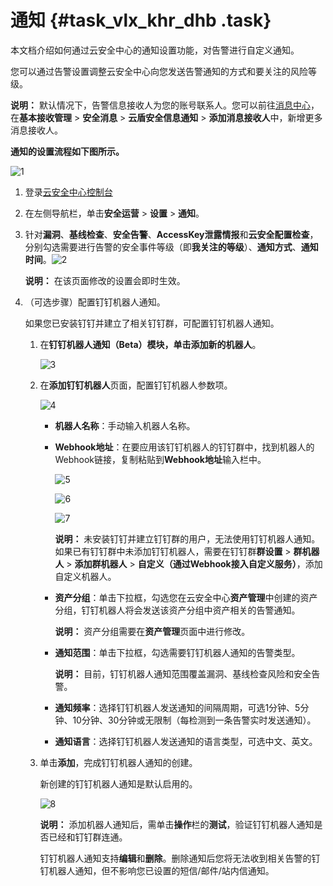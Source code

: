 # 通知 {#task_vlx_khr_dhb .task}

本文档介绍如何通过云安全中心的通知设置功能，对告警进行自定义通知。

您可以通过告警设置调整云安全中心向您发送告警通知的方式和要关注的风险等级。

**说明：** 默认情况下，告警信息接收人为您的账号联系人。您可以前往[消息中心](https://notifications.console.aliyun.com/#/subscribeMsg)，在**基本接收管理** \> **安全消息** \> **云盾安全信息通知** \> **添加消息接收人**中，新增更多消息接收人。

**通知的设置流程如下图所示。**

![1](http://static-aliyun-doc.oss-cn-hangzhou.aliyuncs.com/assets/img/146807/156453607451025_zh-CN.png)

1.  登录[云安全中心控制台](https://yundun.console.aliyun.com/?p=sas)
2.  在左侧导航栏，单击**安全运营** \> **设置** \> **通知**。
3.  针对**漏洞**、**基线检查**、**安全告警**、**AccessKey泄露情报**和**云安全配置检查**，分别勾选需要进行告警的安全事件等级（即**我关注的等级**）、**通知方式**、**通知时间**。![2](http://static-aliyun-doc.oss-cn-hangzhou.aliyuncs.com/assets/img/146807/156453607451027_zh-CN.png)

 

    **说明：** 在该页面修改的设置会即时生效。

4.  （可选步骤）配置钉钉机器人通知。 

    如果您已安装钉钉并建立了相关钉钉群，可配置钉钉机器人通知。

    1.  在**钉钉机器人通知（Beta）**模块，单击**添加新的机器人**。

        ![3](http://static-aliyun-doc.oss-cn-hangzhou.aliyuncs.com/assets/img/146807/156453607451028_zh-CN.png)

    2.  在**添加钉钉机器人**页面，配置钉钉机器人参数项。

        ![4](http://static-aliyun-doc.oss-cn-hangzhou.aliyuncs.com/assets/img/146807/156453607551029_zh-CN.png)

        -   **机器人名称**：手动输入机器人名称。
        -   **Webhook地址**：在要应用该钉钉机器人的钉钉群中，找到机器人的Webhook链接，复制粘贴到**Webhook地址**输入栏中。

            ![5](http://static-aliyun-doc.oss-cn-hangzhou.aliyuncs.com/assets/img/146807/156453607551030_zh-CN.png)

            ![6](http://static-aliyun-doc.oss-cn-hangzhou.aliyuncs.com/assets/img/146807/156453607551032_zh-CN.png)

            ![7](http://static-aliyun-doc.oss-cn-hangzhou.aliyuncs.com/assets/img/146807/156453607551033_zh-CN.png)

            **说明：** 未安装钉钉并建立钉钉群的用户，无法使用钉钉机器人通知。如果已有钉钉群中未添加钉钉机器人，需要在钉钉群**群设置** \> **群机器人** \> **添加群机器人** \> **自定义（通过Webhook接入自定义服务）**，添加自定义机器人。

        -   **资产分组**：单击下拉框，勾选您在云安全中心**资产管理**中创建的资产分组，钉钉机器人将会发送该资产分组中资产相关的告警通知。

            **说明：** 资产分组需要在**资产管理**页面中进行修改。

        -   **通知范围**：单击下拉框，勾选需要钉钉机器人通知的告警类型。

            **说明：** 目前，钉钉机器人通知范围覆盖漏洞、基线检查风险和安全告警。

        -   **通知频率**：选择钉钉机器人发送通知的间隔周期，可选1分钟、5分钟、10分钟、30分钟或无限制（每检测到一条告警实时发送通知）。
        -   **通知语言**：选择钉钉机器人发送通知的语言类型，可选中文、英文。
    3.  单击**添加**，完成钉钉机器人通知的创建。

        新创建的钉钉机器人通知是默认启用的。

        ![8](http://static-aliyun-doc.oss-cn-hangzhou.aliyuncs.com/assets/img/146807/156453607551036_zh-CN.png)

        **说明：** 添加机器人通知后，需单击**操作**栏的**测试**，验证钉钉机器人通知是否已经和钉钉群连通。

        钉钉机器人通知支持**编辑**和**删除**。删除通知后您将无法收到相关告警的钉钉机器人通知，但不影响您已设置的短信/邮件/站内信通知。


